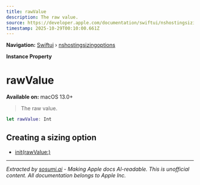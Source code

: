 ```yaml
---
title: rawValue
description: The raw value.
source: https://developer.apple.com/documentation/swiftui/nshostingsizingoptions/rawvalue
timestamp: 2025-10-29T00:10:00.661Z
---
```


**Navigation:** [Swiftui](/documentation/swiftui) › [nshostingsizingoptions](/documentation/swiftui/nshostingsizingoptions)

**Instance Property**

# rawValue

**Available on:** macOS 13.0+

> The raw value.

```swift
let rawValue: Int
```

## Creating a sizing option

- [init(rawValue:)](/documentation/swiftui/nshostingsizingoptions/init(rawvalue:))

---

*Extracted by [sosumi.ai](https://sosumi.ai) - Making Apple docs AI-readable.*
*This is unofficial content. All documentation belongs to Apple Inc.*
